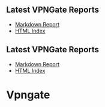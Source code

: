 ## Latest VPNGate Reports
- [Markdown Report](reports/IPs_No_Proxy_20250713_161535.md)
- [HTML Index](html/index_20250713_161535.html)

## Latest VPNGate Reports
- [Markdown Report](IPs_No_Proxy_20250713.md)
- [HTML Index](index_20250713.html)

# Vpngate